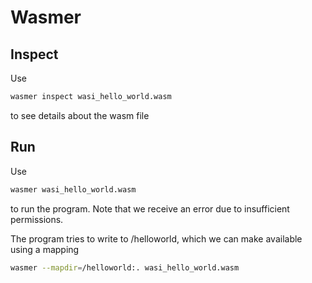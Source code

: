 Wasmer
======

Inspect
-------

Use
```bash
wasmer inspect wasi_hello_world.wasm
```
to see details about the wasm file

Run
---
Use
```bash
wasmer wasi_hello_world.wasm
```
to run the program. Note that we receive an error due to insufficient permissions.

The program tries to write to /helloworld, which we can make available using a mapping
```bash
wasmer --mapdir=/helloworld:. wasi_hello_world.wasm
```
